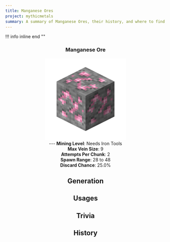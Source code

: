```yaml
---
title: Manganese Ores
project: mythicmetals
summary: A summary of Manganese Ores, their history, and where to find them.
---
```


!!! info inline end ""
    <center class=tooltip>
    <h3>**Manganese Ore**</h3>
    ![WRITE ALT TEXT HERE](../../assets/mythicmetals/manganese_ore.png)<br>
    ---
    **Mining Level**: Needs Iron Tools<br>
    **Max Vein Size**: 9<br>
    **Attempts Per Chunk**: 2<br>
    **Spawn Range**: 28 to 48<br>
    **Discard Chance**: 25.0%<br>


## Generation

## Usages

## Trivia

## History
